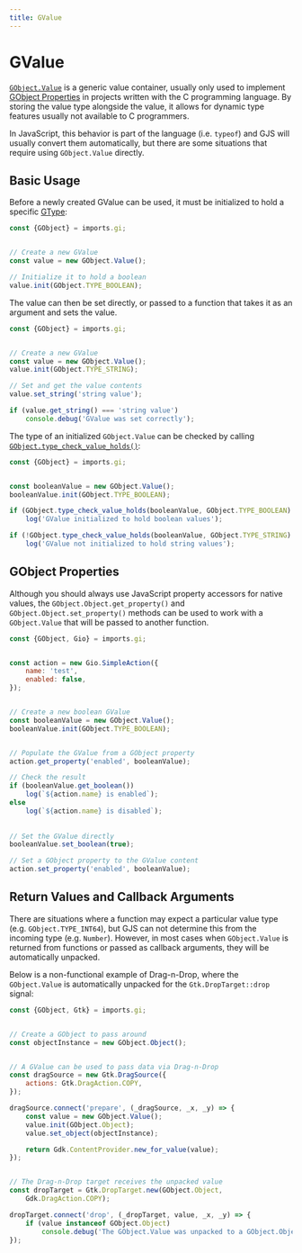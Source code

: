 ```yaml
---
title: GValue
---
```


# GValue

[`GObject.Value`][gvalue] is a generic value container, usually only used to
implement [GObject Properties](basics.md#properties) in projects written with
the C programming language. By storing the value type alongside the value, it
allows for dynamic type features usually not available to C programmers.

In JavaScript, this behavior is part of the language (i.e. `typeof`) and GJS
will usually convert them automatically, but there are some situations that
require using `GObject.Value` directly.

[gvalue]: https://gjs-docs.gnome.org/gobject20/gobject.value

## Basic Usage

Before a newly created GValue can be used, it must be initialized to hold a
specific [GType](gtype.md#type-constants):

```js
const {GObject} = imports.gi;


// Create a new GValue
const value = new GObject.Value();

// Initialize it to hold a boolean
value.init(GObject.TYPE_BOOLEAN);
```

The value can then be set directly, or passed to a function that takes it as an
argument and sets the value.

```js
const {GObject} = imports.gi;


// Create a new GValue
const value = new GObject.Value();
value.init(GObject.TYPE_STRING);

// Set and get the value contents
value.set_string('string value');

if (value.get_string() === 'string value')
    console.debug('GValue was set correctly');
```

The type of an initialized `GObject.Value` can be checked by calling
[`GObject.type_check_value_holds()`][gvalue-check]:

```js
const {GObject} = imports.gi;


const booleanValue = new GObject.Value();
booleanValue.init(GObject.TYPE_BOOLEAN);

if (GObject.type_check_value_holds(booleanValue, GObject.TYPE_BOOLEAN)
    log('GValue initialized to hold boolean values');

if (!GObject.type_check_value_holds(booleanValue, GObject.TYPE_STRING)
    log('GValue not initialized to hold string values');
```

[gvalue-check]: https://gjs-docs.gnome.org/gobject20/gobject.type_check_value_holds

## GObject Properties

Although you should always use JavaScript property accessors for native values,
the `GObject.Object.get_property()` and `GObject.Object.set_property()` methods
can be used to work with a `GObject.Value` that will be passed to another
function.

```js
const {GObject, Gio} = imports.gi;


const action = new Gio.SimpleAction({
    name: 'test',
    enabled: false,
});


// Create a new boolean GValue
const booleanValue = new GObject.Value();
booleanValue.init(GObject.TYPE_BOOLEAN);


// Populate the GValue from a GObject property
action.get_property('enabled', booleanValue);

// Check the result
if (booleanValue.get_boolean())
    log(`${action.name} is enabled`);
else
    log(`${action.name} is disabled`);
    
    
// Set the GValue directly
booleanValue.set_boolean(true);

// Set a GObject property to the GValue content
action.set_property('enabled', booleanValue);
```

## Return Values and Callback Arguments

There are situations where a function may expect a particular value type (e.g.
`GObject.TYPE_INT64`), but GJS can not determine this from the incoming type
(e.g. `Number`). However, in most cases when `GObject.Value` is returned from
functions or passed as callback arguments, they will be automatically unpacked.

Below is a non-functional example of Drag-n-Drop, where the `GObject.Value` is
automatically unpacked for the `Gtk.DropTarget::drop` signal:

```js
const {GObject, Gtk} = imports.gi;


// Create a GObject to pass around
const objectInstance = new GObject.Object();


// A GValue can be used to pass data via Drag-n-Drop
const dragSource = new Gtk.DragSource({
    actions: Gtk.DragAction.COPY,
});

dragSource.connect('prepare', (_dragSource, _x, _y) => {
    const value = new GObject.Value();
    value.init(GObject.Object);
    value.set_object(objectInstance);

    return Gdk.ContentProvider.new_for_value(value);
});


// The Drag-n-Drop target receives the unpacked value
const dropTarget = Gtk.DropTarget.new(GObject.Object,
    Gdk.DragAction.COPY);

dropTarget.connect('drop', (_dropTarget, value, _x, _y) => {
    if (value instanceof GObject.Object)
        console.debug('The GObject.Value was unpacked to a GObject.Object');
});
```

